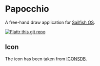 # Papocchio
A free-hand draw application for [Sailfish OS](https://sailfishos.org).

[![Flattr this git repo](http://api.flattr.com/button/flattr-badge-large.png)](https://flattr.com/submit/auto?user_id=ilpianista&url=https://gitlab.com/ilpianista/Papocchio&title=Papocchio&language=&tags=jolla&category=software)

## Icon
The icon has been taken from [ICONSDB](http://www.iconsdb.com/royal-blue-icons/edit-5-icon.html).
